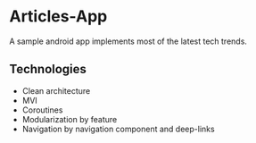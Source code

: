 # Articles-App

A sample android app implements most of the latest tech trends.

## Technologies

* Clean architecture
* MVI
* Coroutines
* Modularization by feature
* Navigation by navigation component and deep-links
